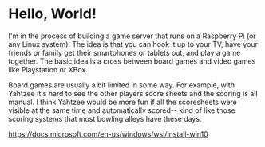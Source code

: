 # Hello, World!

I'm in the process of building a game server that runs on a Raspberry Pi (or any Linux system). The idea is that you can hook it up to your TV, have your friends
or family get their smartphones or tablets out, and play a game together. The basic idea is a cross between board games and video games like Playstation or XBox.

Board games are usually a bit limited in some way. For example, with Yahtzee it's hard to see the other players score sheets and the scoring is all manual. I 
think Yahtzee would be more fun if all the scoresheets were visible at the same time and automatically scored-- kind of like those scoring systems that most bowling
alleys have these days.


https://docs.microsoft.com/en-us/windows/wsl/install-win10
